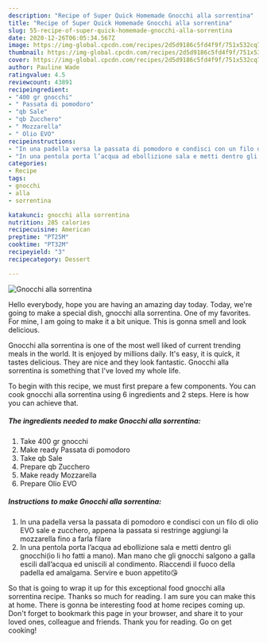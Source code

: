 ```yaml
---
description: "Recipe of Super Quick Homemade Gnocchi alla sorrentina"
title: "Recipe of Super Quick Homemade Gnocchi alla sorrentina"
slug: 55-recipe-of-super-quick-homemade-gnocchi-alla-sorrentina
date: 2020-12-26T06:05:34.567Z
image: https://img-global.cpcdn.com/recipes/2d5d9186c5fd4f9f/751x532cq70/gnocchi-alla-sorrentina-recipe-main-photo.jpg
thumbnail: https://img-global.cpcdn.com/recipes/2d5d9186c5fd4f9f/751x532cq70/gnocchi-alla-sorrentina-recipe-main-photo.jpg
cover: https://img-global.cpcdn.com/recipes/2d5d9186c5fd4f9f/751x532cq70/gnocchi-alla-sorrentina-recipe-main-photo.jpg
author: Pauline Wade
ratingvalue: 4.5
reviewcount: 43891
recipeingredient:
- "400 gr gnocchi"
- " Passata di pomodoro"
- "qb Sale"
- "qb Zucchero"
- " Mozzarella"
- " Olio EVO"
recipeinstructions:
- "In una padella versa la passata di pomodoro e condisci con un filo di olio EVO sale e zucchero, appena la passata si restringe aggiungi la mozzarella fino a farla filare"
- "In una pentola porta l’acqua ad ebollizione sala e metti dentro gli gnocchi(io li ho fatti a mano). Man mano che gli gnocchi salgono a galla escili dall’acqua ed uniscili al condimento. Riaccendi il fuoco della padella ed amalgama. Servire e buon appetito😘"
categories:
- Recipe
tags:
- gnocchi
- alla
- sorrentina

katakunci: gnocchi alla sorrentina 
nutrition: 285 calories
recipecuisine: American
preptime: "PT25M"
cooktime: "PT32M"
recipeyield: "3"
recipecategory: Dessert

---
```



![Gnocchi alla sorrentina](https://img-global.cpcdn.com/recipes/2d5d9186c5fd4f9f/751x532cq70/gnocchi-alla-sorrentina-recipe-main-photo.jpg)

Hello everybody, hope you are having an amazing day today. Today, we're going to make a special dish, gnocchi alla sorrentina. One of my favorites. For mine, I am going to make it a bit unique. This is gonna smell and look delicious.

Gnocchi alla sorrentina is one of the most well liked of current trending meals in the world. It is enjoyed by millions daily. It's easy, it is quick, it tastes delicious. They are nice and they look fantastic. Gnocchi alla sorrentina is something that I've loved my whole life.




To begin with this recipe, we must first prepare a few components. You can cook gnocchi alla sorrentina using 6 ingredients and 2 steps. Here is how you can achieve that.

<!--inarticleads1-->

##### The ingredients needed to make Gnocchi alla sorrentina:

1. Take 400 gr gnocchi
1. Make ready  Passata di pomodoro
1. Take qb Sale
1. Prepare qb Zucchero
1. Make ready  Mozzarella
1. Prepare  Olio EVO




<!--inarticleads2-->

##### Instructions to make Gnocchi alla sorrentina:

1. In una padella versa la passata di pomodoro e condisci con un filo di olio EVO sale e zucchero, appena la passata si restringe aggiungi la mozzarella fino a farla filare
1. In una pentola porta l’acqua ad ebollizione sala e metti dentro gli gnocchi(io li ho fatti a mano). Man mano che gli gnocchi salgono a galla escili dall’acqua ed uniscili al condimento. Riaccendi il fuoco della padella ed amalgama. Servire e buon appetito😘




So that is going to wrap it up for this exceptional food gnocchi alla sorrentina recipe. Thanks so much for reading. I am sure you can make this at home. There is gonna be interesting food at home recipes coming up. Don't forget to bookmark this page in your browser, and share it to your loved ones, colleague and friends. Thank you for reading. Go on get cooking!
